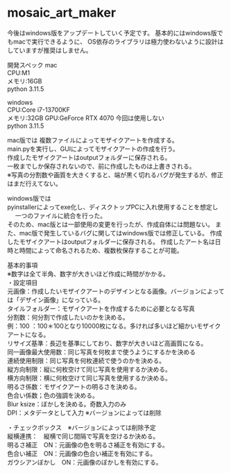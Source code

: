 # mosaic_art_maker
今後はwindows版をアップデートしていく予定です。
基本的にはwindows版でもmacで実行できるように、
OS依存のライブラリは極力使わないように設計はしていますが推奨はしません。  

開発スペック
mac  
CPU:M1  
メモリ:16GB  
python 3.11.5  

windows  
CPU:Core i7-13700KF  
メモリ:32GB
GPU:GeForce RTX 4070 今回は使用しない  
python 3.11.5  

mac版では
複数ファイルによってモザイクアートを作成する。  
main.pyを実行し、GUIによってモザイクアートの作成を行う。  
作成したモザイクアートはoutputフォルダーに保存される。  
一枚までしか保存されないので、前に作成したものは上書きされる。  
※写真の分割数や画質を大きくすると、端が黒く切れるバグが発生するが、修正はまだ行えてない。

windows版では  
pyinstallerによってexe化し、ディスクトップPCに入れ使用することを想定し  　
一つのファイルに統合を行った。  
そのため、mac版とは一部使用の変更を行ったが、作成自体には問題ない。 
また、mac版で発生しているバグに関してはwindows版では修正している。 
作成したモザイクアートはoutputフォルダーに保存される。 
作成したアート名は日時と時間によって命名されるため、複数枚保存することが可能。  


基本的事項  
※数字は全て半角、数字が大きいほど作成に時間がかかる。  
・設定項目  
元画像：作成したいモザイクアートのデザインとなる画像。バージョンによっては「デザイン画像」になっている。  
タイルフォルダー：モザイクアートを作成するために必要となる写真  
分割数：何分割で作成したいのかを決める。  
例：100 ：100＊100となり10000枚になる。多ければ多いほど細かいモザイクアートになる。  
リサイズ基準：長辺を基準にしており、数字が大きいほど高画質になる。  
同一画像最大使用数：同じ写真を何枚まで使うようにするかを決める  
連続使用制限：同じ写真を何枚連続で使うのかを決める。  
縦方向制限：縦に何枚空けて同じ写真を使用するか決める。  
横方向制限：横に何枚空けて同じ写真を使用するか決める。  
明るさ係数：モザイクアートの明るさを決める。  
色合い係数；色の強調を決める。  
Blur ksize：ぼかしを決める。奇数入力のみ  
DPI：メタデータとして入力 ※バージョンによっては削除  

・チェックボックス　※バージョンによっては削除予定  
縦横連携：　縦横で同じ間隔で写真を空けるか決める。  
明るさ補正　ON：元画像の色を明るさ補正を有効にする。  
色合い補正　ON：元画像の色合い補正を有効にする。  
ガウシアンぼかし　ON：元画像のぼかしを有効にする。  

